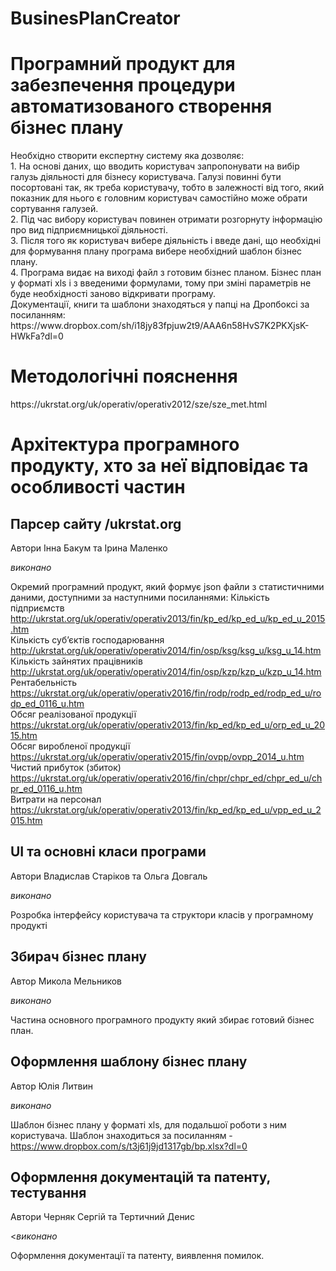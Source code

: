 # BusinesPlanCreator
<h1>Програмний продукт для забезпечення процедури автоматизованого створення бізнес плану</h1> 
Необхідно створити експертну систему яка дозволяє:<br>
1.	На основі даних, що вводить користувач запропонувати на вибір галузь діяльності для бізнесу користувача. Галузі повинні бути посортовані так, як треба користувачу, тобто в залежності від того, який показник для нього є головним користувач самостійно може обрати сортування галузей. <br>
2.	Під час вибору користувач повинен отримати розгорнуту інформацію про вид підприємницької діяльності.<br>
3.	Після того як користувач вибере діяльність і введе дані, що необхідні для формування плану програма вибере необхідний шаблон бізнес плану.<br>
4.	Програма видає на виході файл з готовим бізнес планом. Бізнес план у форматі xls і з введеними формулами, тому при зміні параметрів не буде необхідності заново відкривати програму.<br>
Документації, книги та шаблони знаходяться у папці на Дропбоксі за посиланням: https://www.dropbox.com/sh/i18jy83fpjuw2t9/AAA6n58HvS7K2PKXjsK-HWkFa?dl=0

<h1>Методологічні пояснення</h1>
https://ukrstat.org/uk/operativ/operativ2012/sze/sze_met.html

<h1>Архітектура програмного продукту, хто за неї відповідає та особливості частин</h1>

<h2>Парсер сайту /ukrstat.org</h2>
Автори Інна Бакум та Ірина Маленко

<i>виконано</i>

Окремий програмний продукт, який формує json файли з статистичними даними, доступними за наступними посиланнями:
Кількість підприємств
http://ukrstat.org/uk/operativ/operativ2013/fin/kp_ed/kp_ed_u/kp_ed_u_2015.htm  
Кількість суб’єктів господарювання
http://ukrstat.org/uk/operativ/operativ2014/fin/osp/ksg/ksg_u/ksg_u_14.htm  
Кількість зайнятих працівників
http://ukrstat.org/uk/operativ/operativ2014/fin/osp/kzp/kzp_u/kzp_u_14.htm  
Рентабельність
https://ukrstat.org/uk/operativ/operativ2016/fin/rodp/rodp_ed/rodp_ed_u/rodp_ed_0116_u.htm  
Обсяг реалізованої продукції
https://ukrstat.org/uk/operativ/operativ2013/fin/kp_ed/kp_ed_u/orp_ed_u_2015.htm  
Обсяг виробленої продукції
https://ukrstat.org/uk/operativ/operativ2015/fin/ovpp/ovpp_2014_u.htm  
Чистий прибуток (збиток)
https://ukrstat.org/uk/operativ/operativ2016/fin/chpr/chpr_ed/chpr_ed_u/chpr_ed_0116_u.htm  
Витрати на персонал
https://ukrstat.org/uk/operativ/operativ2013/fin/kp_ed/kp_ed_u/vpp_ed_u_2015.htm  

<h2>UI та основні класи програми</h2>

Автори Владислав Старіков та Ольга Довгаль 

<i>виконано</i>

Розробка інтерфейсу користувача та структори класів у програмному продукті

<h2>Збирач бізнес плану</h2>

Автор Микола Мельников

<i>виконано</i>

Частина основного програмного продукту який збирає готовий бізнес план.

<h2>Оформлення шаблону бізнес плану</h2>

Автор Юлія Литвин

<i>виконано</i>

Шаблон бізнес плану у форматі xls, для подальшої роботи з ним користувача.
Шаблон знаходиться за посиланням - https://www.dropbox.com/s/t3j61j9jd1317gb/bp.xlsx?dl=0

<h2> Оформлення документацій та патенту, тестування </h2>

Автори Черняк Сергій та Тертичний Денис

<<i>виконано</i>

Оформлення документації та патенту, виявлення помилок.
